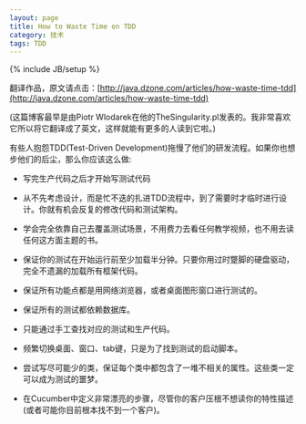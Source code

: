 ```yaml
---
layout: page  
title: How to Waste Time on TDD   
category: 技术  
tags: TDD   
---
```

{% include JB/setup %}

翻译作品，原文请点击：[http://java.dzone.com/articles/how-waste-time-tdd](http://java.dzone.com/articles/how-waste-time-tdd)

(这篇博客最早是由Piotr Wlodarek在他的TheSingularity.pl发表的。我非常喜欢它所以将它翻译成了英文，这样就能有更多的人读到它啦。)

有些人抱怨TDD(Test-Driven Development)拖慢了他们的研发流程。如果你也想步他们的后尘，那么你应该这么做:

- 写完生产代码之后才开始写测试代码

- 从不先考虑设计，而是忙不迭的扎进TDD流程中，到了需要时才临时进行设计。你就有机会反复的修改代码和测试架构。

- 学会完全依靠自己去覆盖测试场景，不用费力去看任何教学视频，也不用去读任何这方面主题的书。

- 保证你的测试在开始运行前至少加载半分钟。只要你用过时蹩脚的硬盘驱动，完全不遗漏的加载所有框架代码。

- 保证所有功能点都是用网络浏览器，或者桌面图形窗口进行测试的。

- 保证所有的测试都依赖数据库。

- 只能通过手工查找对应的测试和生产代码。

- 频繁切换桌面、窗口、tab键，只是为了找到测试的启动脚本。

- 尝试写尽可能少的类，保证每个类中都包含了一堆不相关的属性。这些类一定可以成为测试的噩梦。

- 在Cucumber中定义非常漂亮的步骤，尽管你的客户压根不想读你的特性描述(或者可能你目前根本找不到一个客户)。
   

